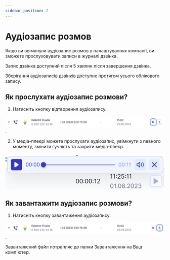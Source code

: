```yaml
---
sidebar_position: 2
---
```


# Аудіозапис розмов

Якщо ви ввімкнули аудіозапис розмов у налаштуваннях компанії, ви зможете прослуховувати записи в журналі дзвінка.

Запис дзвінка доступний після 5 хвилин після завершення дзвінка.

Зберігання аудіозаписів дзвінків доступне протягом усього облікового запису.

## Як прослухати аудіозапис розмови?

1. Натисніть кнопку відтворення аудіозапису.

![](../img/statistics/i-journal-30.svg).

2. У медіа-плеєрі можете прослухати аудіозапис, увімкнути з певного моменту, змінити гучність та закрити медіа-плеєр.

![](../img/statistics/i-journal-27.svg)

## Як завантажити аудіозапис розмови?

1. Натисніть кнопку завантаження аудіозапису.

![](../img/statistics/i-journal-31.svg).

Завантажений файл потрапляє до папки Завантаження на Ваш комп'ютер.